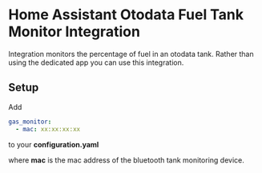 # Home Assistant Otodata Fuel Tank Monitor Integration

Integration monitors the percentage of fuel in an otodata tank. Rather than using the dedicated app you can use this integration.

## Setup

Add
```yaml
gas_monitor:
  - mac: xx:xx:xx:xx
```
to your **configuration.yaml**

where **mac** is the mac address of the bluetooth tank monitoring device.
